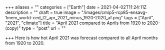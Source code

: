 +++
aliases = ""
categories = ["Earth"]
date = 2021-04-02T11:24:11Z
description = ""
draft = true
image = "/images/cmip5-rcp85-ensavg-1mem_world-ced_t2_apr_2021_minus_1920-2020_af.png"
tags = ["April", "2021", "climate"]
title = "April 2021 compared to Aprils from 1920 to 2020-(copy)"
type = "post"
url = ""

+++
Here is how hot April 2021 was forecast compared to all April months from 1920 to 2020.